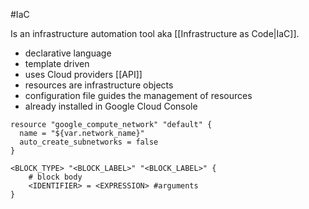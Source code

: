 #IaC 

Is an infrastructure automation tool aka [[Infrastructure as Code|IaC]].

- declarative language
- template driven
- uses Cloud providers [[API]]
- resources are infrastructure objects
- configuration file guides the management of resources
- already installed in Google Cloud Console

```hcl
resource "google_compute_network" "default" {
  name = "${var.network_name}"
  auto_create_subnetworks = false
}
```
```hcl
<BLOCK_TYPE> "<BLOCK_LABEL>" "<BLOCK_LABEL>" {
	# block body
	<IDENTIFIER> = <EXPRESSION> #arguments
}
```
